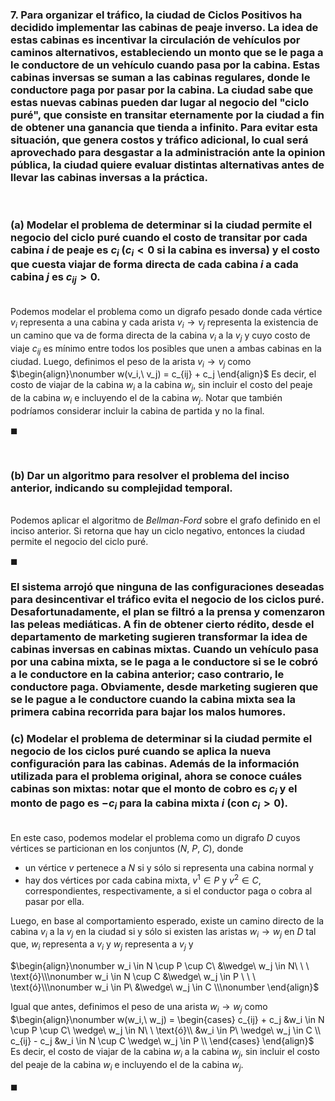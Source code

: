 ### 7. Para organizar el tráfico, la ciudad de Ciclos Positivos ha decidido implementar las cabinas de peaje inverso. La idea de estas cabinas es incentivar la circulación de vehículos por caminos alternativos, estableciendo un monto que se le paga a le conductore de un vehículo cuando pasa por la cabina. Estas cabinas inversas se suman a las cabinas regulares, donde le conductore paga por pasar por la cabina. La ciudad sabe que estas nuevas cabinas pueden dar lugar al negocio del "ciclo puré", que consiste en transitar eternamente por la ciudad a fin de obtener una ganancia que tienda a infinito. Para evitar esta situación, que genera costos y tráfico adicional, lo cual será aprovechado para desgastar a la administración ante la opinion pública, la ciudad quiere evaluar distintas alternativas antes de llevar las cabinas inversas a la práctica.

<br>

### (a) Modelar el problema de determinar si la ciudad permite el negocio del ciclo puré cuando el costo de transitar por cada cabina $i$ de peaje es $c_i$ ($c_i < 0$ si la cabina es inversa) y el costo que cuesta viajar de forma directa de cada cabina $i$ a cada cabina $j$ es $c_{ij} > 0$.

\
Podemos modelar el problema como un digrafo pesado donde cada vértice $v_i$ representa a una cabina y cada arista $v_i \to v_j$ representa la existencia de un camino que va de forma directa de la cabina $v_i$ a la $v_j$ y cuyo costo de viaje $c_{ij}$ es mínimo entre todos los posibles que unen a ambas cabinas en la ciudad. Luego, definimos el peso de la arista $v_i \to v_j$ como
$\begin{align}\nonumber
    w(v_i,\ v_j) = c_{ij} + c_j
\end{align}$ 
Es decir, el costo de viajar de la cabina $w_i$ a la cabina $w_j$, sin incluir el costo del peaje de la cabina $w_i$ e incluyendo el de la cabina $w_j$. Notar que también podríamos considerar incluir la cabina de partida y no la final.

$\blacksquare$


<br>

### (b) Dar un algoritmo para resolver el problema del inciso anterior, indicando su complejidad temporal.

\
Podemos aplicar el algoritmo de *Bellman-Ford* sobre el grafo definido en el inciso anterior. Si retorna que hay un ciclo negativo, entonces la ciudad permite el negocio del ciclo puré.

$\blacksquare$


### El sistema arrojó que ninguna de las configuraciones deseadas para desincentivar el tráfico evita el negocio de los ciclos puré. Desafortunadamente, el plan se filtró a la prensa y comenzaron las peleas mediáticas. A fin de obtener cierto rédito, desde el departamento de marketing sugieren transformar la idea de cabinas inversas en cabinas mixtas. Cuando un vehículo pasa por una cabina mixta, se le paga a le conductore si se le cobró a le conductore en la cabina anterior; caso contrario, le conductore paga. Obviamente, desde marketing sugieren que se le pague a le conductore cuando la cabina mixta sea la primera cabina recorrida para bajar los malos humores.

### (c) Modelar el problema de determinar si la ciudad permite el negocio de los ciclos puré cuando se aplica la nueva configuración para las cabinas. Además de la información utilizada para el problema original, ahora se conoce cuáles cabinas son mixtas: notar que el monto de cobro es $c_i$ y el monto de pago es $−c_i$ para la cabina mixta $i$ (con $c_i > 0$).

\
En este caso, podemos modelar el problema como un digrafo $D$ cuyos vértices se particionan en los conjuntos $(N,\ P,\ C)$, donde

- un vértice $v$ pertenece a $N$ si y sólo si representa una cabina normal y 
- hay dos vértices por cada cabina mixta, $v^1 \in P$ y $v^2 \in C$, correspondientes, respectivamente, a si el conductor paga o cobra al pasar por ella. 

Luego, en base al comportamiento esperado, existe un camino directo de la cabina $v_i$ a la $v_j$ en la ciudad si y sólo si existen las aristas $w_i \to w_j$ en $D$ tal que, $w_i$ representa a $v_i$ y $w_j$ representa a $v_j$ y 

$\begin{align}\nonumber
    w_i \in N \cup P \cup C\ &\wedge\ w_j \in N\ \ \ \text{ó}\\\nonumber
    w_i \in N \cup C &\wedge\ w_j \in P \ \ \ \text{ó}\\\nonumber
    w_i \in P\ &\wedge\ w_j \in C \\\nonumber
\end{align}$ 

Igual que antes, definimos el peso de una arista $w_i \to w_j$ como
$\begin{align}\nonumber
    w(w_i,\ w_j) = \begin{cases}
        c_{ij} + c_j &w_i \in N \cup P \cup C\ \wedge\ w_j \in N\ \ \text{ó}\\
        &w_i \in P\ \wedge\ w_j \in C \\
        c_{ij} - c_j &w_i \in N \cup C \wedge\ w_j \in P \\
    \end{cases}
\end{align}$ 
Es decir, el costo de viajar de la cabina $w_i$ a la cabina $w_j$, sin incluir el costo del peaje de la cabina $w_i$ e incluyendo el de la cabina $w_j$.

$\blacksquare$
